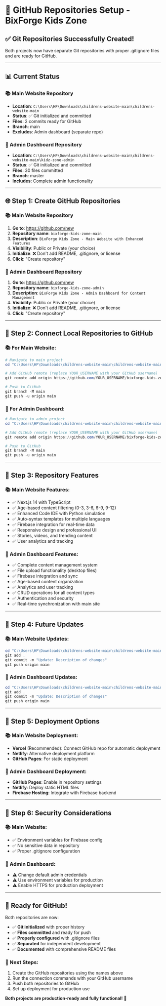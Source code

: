 # 🚀 GitHub Repositories Setup - BixForge Kids Zone

## ✅ **Git Repositories Successfully Created!**

Both projects now have separate Git repositories with proper .gitignore files and are ready for GitHub.

---

## 📊 **Current Status**

### **📚 Main Website Repository**
- **Location**: `C:\Users\HP\Downloads\childrens-website-main\childrens-website-main`
- **Status**: ✅ Git initialized and committed
- **Files**: 2 commits ready for GitHub
- **Branch**: main
- **Excludes**: Admin dashboard (separate repo)

### **🔧 Admin Dashboard Repository**
- **Location**: `C:\Users\HP\Downloads\childrens-website-main\childrens-website-main\kidz-zone-admin`
- **Status**: ✅ Git initialized and committed
- **Files**: 30 files committed
- **Branch**: master
- **Includes**: Complete admin functionality

---

## 🌐 **Step 1: Create GitHub Repositories**

### **📚 Main Website Repository**
1. **Go to**: https://github.com/new
2. **Repository name**: `bixforge-kids-zone-main`
3. **Description**: `BixForge Kids Zone - Main Website with Enhanced Features`
4. **Visibility**: Public or Private (your choice)
5. **Initialize**: ❌ Don't add README, .gitignore, or license
6. **Click**: "Create repository"

### **🔧 Admin Dashboard Repository**
1. **Go to**: https://github.com/new
2. **Repository name**: `bixforge-kids-zone-admin`
3. **Description**: `BixForge Kids Zone - Admin Dashboard for Content Management`
4. **Visibility**: Public or Private (your choice)
5. **Initialize**: ❌ Don't add README, .gitignore, or license
6. **Click**: "Create repository"

---

## 🔗 **Step 2: Connect Local Repositories to GitHub**

### **📚 For Main Website:**
```powershell
# Navigate to main project
cd "C:\Users\HP\Downloads\childrens-website-main\childrens-website-main"

# Add GitHub remote (replace YOUR_USERNAME with your GitHub username)
git remote add origin https://github.com/YOUR_USERNAME/bixforge-kids-zone-main.git

# Push to GitHub
git branch -M main
git push -u origin main
```

### **🔧 For Admin Dashboard:**
```powershell
# Navigate to admin project
cd "C:\Users\HP\Downloads\childrens-website-main\childrens-website-main\kidz-zone-admin"

# Add GitHub remote (replace YOUR_USERNAME with your GitHub username)
git remote add origin https://github.com/YOUR_USERNAME/bixforge-kids-zone-admin.git

# Push to GitHub
git branch -M main
git push -u origin main
```

---

## 📝 **Step 3: Repository Features**

### **📚 Main Website Features:**
- ✅ Next.js 14 with TypeScript
- ✅ Age-based content filtering (0-3, 3-6, 6-9, 9-12)
- ✅ Enhanced Code IDE with Python simulation
- ✅ Auto-syntax templates for multiple languages
- ✅ Firebase integration for real-time data
- ✅ Responsive design and professional UI
- ✅ Stories, videos, and trending content
- ✅ User analytics and tracking

### **🔧 Admin Dashboard Features:**
- ✅ Complete content management system
- ✅ File upload functionality (desktop files)
- ✅ Firebase integration and sync
- ✅ Age-based content organization
- ✅ Analytics and user tracking
- ✅ CRUD operations for all content types
- ✅ Authentication and security
- ✅ Real-time synchronization with main site

---

## 🎯 **Step 4: Future Updates**

### **📚 Main Website Updates:**
```powershell
cd "C:\Users\HP\Downloads\childrens-website-main\childrens-website-main"
git add .
git commit -m "Update: Description of changes"
git push origin main
```

### **🔧 Admin Dashboard Updates:**
```powershell
cd "C:\Users\HP\Downloads\childrens-website-main\childrens-website-main\kidz-zone-admin"
git add .
git commit -m "Update: Description of changes"
git push origin main
```

---

## 🌟 **Step 5: Deployment Options**

### **📚 Main Website Deployment:**
- **Vercel** (Recommended): Connect GitHub repo for automatic deployment
- **Netlify**: Alternative deployment platform
- **GitHub Pages**: For static deployment

### **🔧 Admin Dashboard Deployment:**
- **GitHub Pages**: Enable in repository settings
- **Netlify**: Deploy static HTML files
- **Firebase Hosting**: Integrate with Firebase backend

---

## 🔐 **Step 6: Security Considerations**

### **📚 Main Website:**
- ✅ Environment variables for Firebase config
- ✅ No sensitive data in repository
- ✅ Proper .gitignore configuration

### **🔧 Admin Dashboard:**
- ⚠️ Change default admin credentials
- ⚠️ Use environment variables for production
- ⚠️ Enable HTTPS for production deployment

---

## 🎉 **Ready for GitHub!**

Both repositories are now:
- ✅ **Git initialized** with proper history
- ✅ **Files committed** and ready for push
- ✅ **Properly configured** with .gitignore files
- ✅ **Separated** for independent development
- ✅ **Documented** with comprehensive README files

### **🚀 Next Steps:**
1. Create the GitHub repositories using the names above
2. Run the connection commands with your GitHub username
3. Push both repositories to GitHub
4. Set up deployment for production use

**Both projects are production-ready and fully functional!** 🌟
